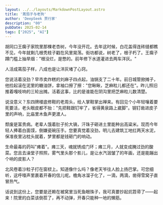 ```yaml
---
layout: ../../layouts/MarkdownPostLayout.astro
title: '蔫茄子与老狗'
author: 'DeepSeek 贾行家'
description: "00"
pubDate: 2025-02-14
tags: ["2025", "AI"]
---
```


胡同口王瘸子家院里那棵老杏树，今年没开花。去年这时候，白花盖得连砖缝都瞧不见，今年就剩几根秃枝子戳在风里晃荡。街坊都说，树老了，根子朽了。王瘸子蹲门槛上抽旱烟："根没烂，是憋的。前年修下水道灌进去两车洋灰。"

人活成蔫茄子样，八成也是让洋灰堵了心窍。

您说活着没劲？早市卖炸糕的刘麻子四点起，油锅支了二十年。前日城管掀摊子，他捡起滚在泥里的糖油饼，拿袖口擦了擦："您瞅瞅，芝麻粒儿都还在"。昨儿照旧推着嘎吱响的三轮出摊。活着这事，比的是谁能在阴沟里把芝麻粒儿数清楚。

说没意义？东四牌楼底修鞋的老周头，给人掌鞋掌出禅来。有回见个小年轻嚷着要死要活，老头眼皮都不抬："先把鞋跟钉牢了，省得黄泉路上崴脚"。钢钉凿进皮子里的声响，比庙里木鱼声更渡人。

颓废是富贵病。老辈人饿着肚子抡大镐，汗珠子砸进土里能种出高粱米。现而今年轻人捧着白面馍，倒嫌瓷碗压手。您要真觉着没劲，明儿去建筑工地扛两天水泥，保准夜里沾枕头就着，梦里都是钱砸门的响动。

生命最毒的药叫"瘫着"。瘫三天，魂就锈成门环；瘫三月，人就变成腌过劲的酸菜。您且去澡堂子照照，雾气里头那个影儿，是让水汽洇皱了的年画，还是能蹦出个响的皮影人？

北风卷着沙粒子打在窗棂上。知道像什么吗？像老天爷往人脸上扬巴掌。可您细听，这呼嚎声里裹着开春的信儿呢。檐角冰溜子化了，一滴，两滴，凿得雪窝子直冒热气。

话说到这份上，您要是还赖在被窝里当死鱼眼珠子，我可真要抄起炕笤帚了——起来！院里的白菜该倒茬了，再不动弹，开春只能种一地的懒筋。